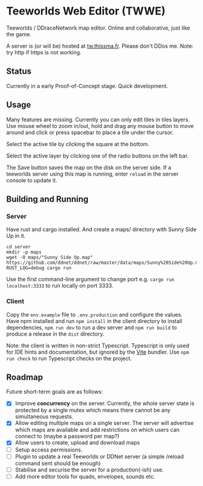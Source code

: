 # Teeworlds Web Editor (TWWE)

Teeworlds / DDraceNetwork map editor. Online and collaborative, just like the game.

A server is (or will be) hosted at [tw.thissma.fr](http://tw.thissma.fr). Please don't DDos me. Note: try http if https is not working.


## Status

Currently in a early Proof-of-Concept stage. Quick development.

## Usage

Many features are missing. Currently you can only edit tiles in tiles layers. Use mouse wheel to zoom in/out, hold and drag any mouse button to move around and click or press spacebar to place a tile under the cursor.

Select the active tile by clicking the square at the bottom.

Select the active layer by clicking one of the radio buttons on the left bar.

The Save button saves the map on the disk on the server side. If a teeworlds server using this map is running, enter `reload` in the server console to update it.

## Building and Running

### Server

Have rust and cargo installed. And create a maps/ directory with Sunny Side Up in it.

    cd server
    mkdir -p maps
    wget -O maps/"Sunny Side Up.map" https://github.com/ddnet/ddnet/raw/master/data/maps/Sunny%20Side%20Up.map
    RUST_LOG=debug cargo run

Use the first command-line argument to change port e.g. `cargo run localhost:3333` to run locally on port 3333.


### Client

Copy the `env.example` file to `.env.production` and configure the values.
Have npm installed and run `npm install` in the client directory to install dependencies, `npm run dev` to run a dev server and `npm run build` to produce a release in the `dist` directory.

Note: the client is written in non-strict Typescript. Typescript is only used for IDE hints and documentation, but ignored by the [Vite](https://vitejs.dev/guide/features.html#typescript) bundler.
Use `npm run check` to run Typescript checks on the project.

## Roadmap

Future short-term goals are as follows:

 - [x] Improve **concurrency** on the server. Currently, the whole server state is protected by a single mutex which means there cannot be any simultaneous requests.
 - [x] Allow editing multiple maps on a single server. The server will advertise which maps are available and add restrictions on which users can connect to (maybe a password per map?)
 - [x] Allow users to create, upload and download maps
 - [ ] Setup access permissions.
 - [ ] Plugin to update a real Teeworlds or DDNet server (a simple /reload command sent should be enough)
 - [ ] Stabilise and securise the server for a production(-ish) use.
 - [ ] Add more editor tools for quads, envelopes, sounds etc.
